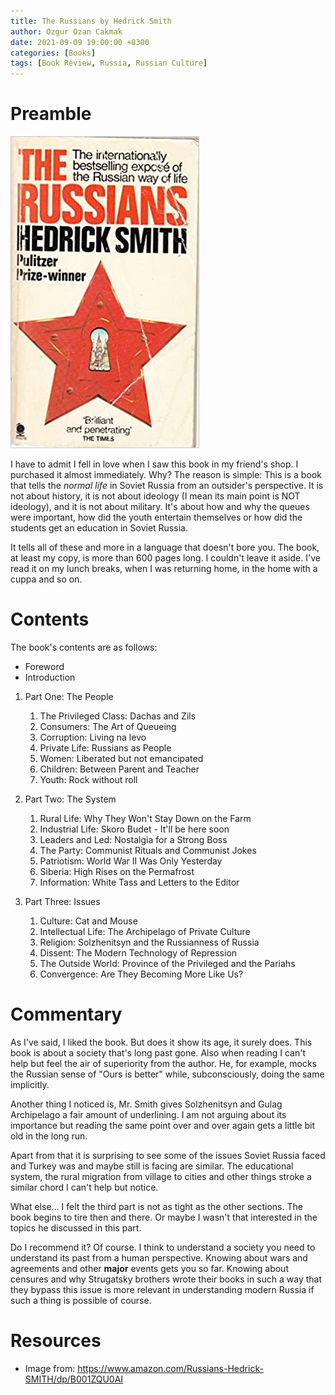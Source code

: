 ```yaml
---
title: The Russians by Hedrick Smith
author: Ozgur Ozan Cakmak
date: 2021-09-09 19:00:00 +0300
categories: [Books]
tags: [Book Review, Russia, Russian Culture]
---
```


# Preamble

![The Cover](/assets/img/the-russians.jpg)

I have to admit I fell in love when I saw this book in my friend's shop. I purchased it almost immediately. Why? The reason is simple: This is a book that tells the *normal life* in Soviet Russia from an outsider's perspective. It is not about history, it is not about ideology (I mean its main point is NOT ideology), and it is not about military. It's about how and why the queues were important, how did the youth entertain themselves or how did the students get an education in Soviet Russia.

It tells all of these and more in a language that doesn't bore you. The book, at least my copy, is more than 600 pages long. I couldn't leave it aside. I've read it on my lunch breaks, when I was returning home, in the home with a cuppa and so on. 

# Contents
The book's contents are as follows:

- Foreword
- Introduction


1. Part One: The People
	1. The Privileged Class: Dachas and Zils
	2. Consumers: The Art of Queueing
	3. Corruption: Living na levo
	4. Private Life: Russians as People
	5. Women: Liberated but not emancipated
	6. Children: Between Parent and Teacher
	7. Youth: Rock without roll
	
2. Part Two: The System
	1. Rural Life: Why They Won't Stay Down on the Farm
	2. Industrial Life: Skoro Budet - It'll be here soon
	3. Leaders and Led: Nostalgia for a Strong Boss
	4. The Party: Communist Rituals and Communist Jokes
	5. Patriotism: World War II Was Only Yesterday
	6. Siberia: High Rises on the Permafrost
	7. Information: White Tass and Letters to the Editor
	
3. Part Three: Issues
	1. Culture: Cat and Mouse
	2. Intellectual Life: The Archipelago of Private Culture
	3. Religion: Solzhenitsyn and the Russianness of Russia
	4. Dissent: The Modern Technology of Repression
	5. The Outside World: Province of the Privileged and the Pariahs
	6. Convergence: Are They Becoming More Like Us?

# Commentary
As I've said, I liked the book. But does it show its age, it surely does. This book is about a society that's long past gone. Also when reading I can't help but feel the air of superiority from the author. He, for example, mocks the Russian sense of "Ours is better" while, subconsciously, doing the same implicitly.

Another thing I noticed is, Mr. Smith gives Solzhenitsyn and Gulag Archipelago a fair amount of underlining. I am not arguing about its importance but reading the same point over and over again gets a little bit old in the long run.

Apart from that it is surprising to see some of the issues Soviet Russia faced and Turkey was and maybe still is facing are similar. The educational system, the rural migration from village to cities and other things stroke a similar chord I can't help but notice.

What else... I felt the third part is not as tight as the other sections. The book begins to tire then and there. Or maybe I wasn't that interested in the topics he discussed in this part. 

Do I recommend it? Of course. I think to understand a society you need to understand its past from a human perspective. Knowing about wars and agreements and other **major** events gets you so far. Knowing about censures and why Strugatsky brothers wrote their books in such a way that they bypass this issue is more relevant in understanding modern Russia if such a thing is possible of course.

# Resources
- Image from: https://www.amazon.com/Russians-Hedrick-SMITH/dp/B001ZQU0AI
